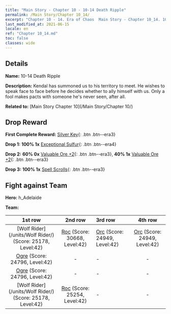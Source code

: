 ```yaml
---
title: "Main Story - Chapter 10 - 10-14 Death Ripple"
permalink: /Main Story/Chapter 10_14/
excerpt: "Chapter 10 - 14. Era of Chaos  Main Story - Chapter 10_14. 10-14 Death Ripple"
last_modified_at: 2021-06-15
locale: en
ref: "Chapter 10_14.md"
toc: false
classes: wide
---
```


## Details

 **Name:** 10-14 Death Ripple

 **Description:** Kendal has summoned us to his territory to meet. He wishes to speak face to face before he decides whether to ally himself with us. Only a fool makes pacts with someone he's never seen, after all.

 **Related to:** [Main Story Chapter 10](/Main Story/Chapter 10/)

## Drop Reward

 **First Complete Reward:** [Silver Key](/Items/con_693/){: .btn .btn--era3}

 **Drop 1:** **100% 1x** [Exceptional Sulfur](/Items/mat_36/){: .btn .btn--era4}

 **Drop 2:** **60% 0x** [Valuable Ore +2](/Items/mat_26/){: .btn .btn--era3}, **40% 1x** [Valuable Ore +2](/Items/mat_26/){: .btn .btn--era3}

 **Drop 3:** **100% 1x** [Spell Scrolls](/Items/con_694/){: .btn .btn--era3}


## Fight against Team
 **Hero:** h_Adelaide

 **Team:**


  | 1st row | 2nd row | 3rd row | 4th row |
  |:----:|:----:|:----|:----:|
  | [Wolf Rider](/units/Wolf Rider/) (Score: 25178, Level:42)  | [Roc](/units/Roc/) (Score: 30668, Level:42)  | [Orc](/units/Orc/) (Score: 24949, Level:42)  | [Orc](/units/Orc/) (Score: 24949, Level:42)  |
  | [Ogre](/units/Ogre/) (Score: 24796, Level:42)  | - | - | - |
  | [Ogre](/units/Ogre/) (Score: 24796, Level:42)  | - | - | - |
  | [Wolf Rider](/units/Wolf Rider/) (Score: 25178, Level:42)  | [Roc](/units/Roc/) (Score: 25254, Level:42)  | - | - |


